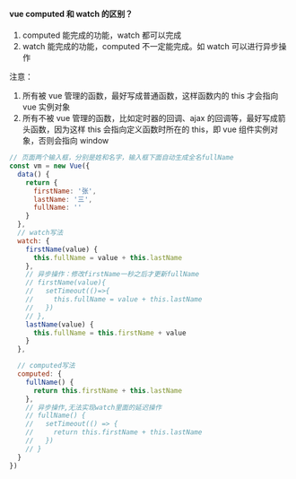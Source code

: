 #### vue computed 和 watch 的区别？

1. computed 能完成的功能，watch 都可以完成
2. watch 能完成的功能，computed 不一定能完成。如 watch 可以进行异步操作

注意：

1. 所有被 vue 管理的函数，最好写成普通函数，这样函数内的 this 才会指向 vue 实例对象
2. 所有不被 vue 管理的函数，比如定时器的回调、ajax 的回调等，最好写成箭头函数，因为这样 this 会指向定义函数时所在的 this，即 vue 组件实例对象，否则会指向 window

```js
// 页面两个输入框，分别是姓和名字，输入框下面自动生成全名fullName
const vm = new Vue({
  data() {
    return {
      firstName: '张',
      lastName: '三',
      fullName: ''
    }
  },
  // watch写法
  watch: {
    firstName(value) {
      this.fullName = value + this.lastName
    },
    // 异步操作：修改firstName一秒之后才更新fullName
    // firstName(value){
    //   setTimeout(()=>{
    //     this.fullName = value + this.lastName
    //   })
    // },
    lastName(value) {
      this.fullName = this.firstName + value
    }
  },

  // computed写法
  computed: {
    fullName() {
      return this.firstName + this.lastName
    },
    // 异步操作,无法实现watch里面的延迟操作
    // fullName() {
    //   setTimeout(() => {
    //     return this.firstName + this.lastName
    //   })
    // }
  }
})
```
